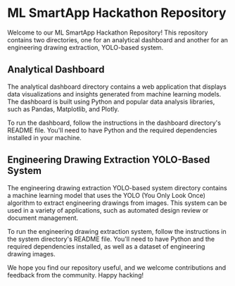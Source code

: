 # ML SmartApp Hackathon Repository

Welcome to our ML SmartApp Hackathon Repository! This repository contains two directories, one for an analytical dashboard and another for an engineering drawing extraction, YOLO-based system.

## Analytical Dashboard

The analytical dashboard directory contains a web application that displays data visualizations and insights generated from machine learning models. The dashboard is built using Python and popular data analysis libraries, such as Pandas, Matplotlib, and Plotly.

To run the dashboard, follow the instructions in the dashboard directory's README file. You'll need to have Python and the required dependencies installed in your machine.

## Engineering Drawing Extraction YOLO-Based System

The engineering drawing extraction YOLO-based system directory contains a machine learning model that uses the YOLO (You Only Look Once) algorithm to extract engineering drawings from images. This system can be used in a variety of applications, such as automated design review or document management.

To run the engineering drawing extraction system, follow the instructions in the system directory's README file. You'll need to have Python and the required dependencies installed, as well as a dataset of engineering drawing images.

We hope you find our repository useful, and we welcome contributions and feedback from the community. 
Happy hacking!
